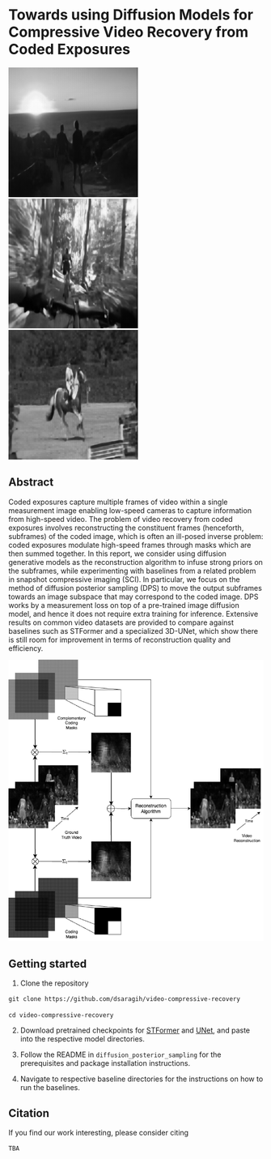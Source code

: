 # Towards using Diffusion Models for Compressive Video Recovery from Coded Exposures

![result-gif1](./diffusion_posterior_sampling/figures/video_01.gif)
![result-git2](./diffusion_posterior_sampling/figures/video_03.gif)
![result-git3](./diffusion_posterior_sampling/figures/video_09.gif)

## Abstract
Coded exposures capture multiple frames of video within a single measurement image enabling low-speed cameras to capture information from high-speed video. The problem of video recovery from coded exposures involves reconstructing the constituent frames (henceforth, subframes) of the coded image, which is often an ill-posed inverse problem: coded exposures modulate high-speed frames through masks which are then summed together. In this report, we consider using diffusion generative models as the reconstruction algorithm to infuse strong priors on the subframes, while experimenting with baselines from a related problem in snapshot compressive imaging (SCI). In particular, we focus on the method of diffusion posterior sampling (DPS) to move the output subframes towards an image subspace that may correspond to the coded image. DPS works by a measurement loss on top of a pre-trained image diffusion model, and hence it does not require extra training for inference. Extensive results on common video datasets are provided to compare against baselines such as STFormer and a specialized 3D-UNet, which show there is still room for improvement in terms of reconstruction quality and efficiency.

![cover-img](./diffusion_posterior_sampling/figures/virce_diag.png)

## Getting started

1. Clone the repository

```
git clone https://github.com/dsaragih/video-compressive-recovery

cd video-compressive-recovery
```
2. Download pretrained checkpoints
for [STFormer](https://www.dropbox.com/scl/fo/ojogcdpsg3wiskrfdkdqk/AJAr12AgxS5z7HvnFOCLeeA?rlkey=wslh19ho9h14neq52odnj2u6e&st=moz9jvez&dl=0) and [UNet](https://www.dropbox.com/scl/fo/6i87tjhkuuoxzu4sw2pxd/AHalLxx901-Cm_nKrcZ_rfQ?rlkey=nrqsd4id8vwyk0y3ayd3va99x&st=u4gqtj54&dl=0), and paste into the respective model directories.

3. Follow the README in `diffusion_posterior_sampling` for the prerequisites and package installation instructions.

4. Navigate to respective baseline directories for the instructions on how to run the baselines.

## Citation
If you find our work interesting, please consider citing

```
TBA
```